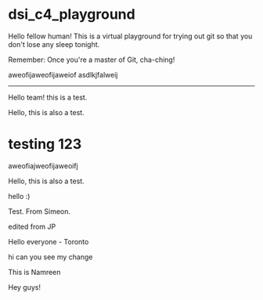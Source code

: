 # dsi_c4_playground

Hello fellow human! This is a virtual playground for trying out git so that you don't lose any sleep tonight.

Remember: Once you're a master of Git, cha-ching!

aweofijaweofijaweiof
asdlkjfalweij

---

Hello team! this is a test.


Hello, this is also a test.

testing 123
=======
aweofiajweofijaweoifj

Hello, this is also a test.

hello :)

Test. From Simeon.

edited from JP

Hello everyone - Toronto 

hi can you see my change

This is Namreen


Hey guys!

